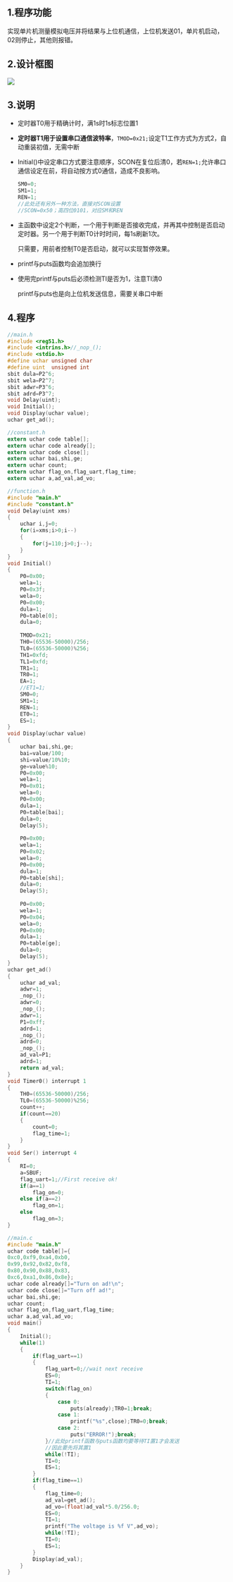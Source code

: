 ## 1.程序功能

实现单片机测量模拟电压并将结果与上位机通信，上位机发送01，单片机启动，02则停止，其他则报错。

## 2.设计框图

![](https://raw.githubusercontent.com/MicroPrism/All-image/main/C51/11_Serial_voltage.png)

## 3.说明

+ 定时器T0用于精确计时，满1s时1s标志位置1

+ **定时器T1用于设置串口通信波特率**，`TMOD=0x21;`设定T1工作方式为方式2，自动重装初值，无需中断

+ Initial()中设定串口方式要注意顺序，SCON在复位后清0，若`REN=1;`允许串口通信设定在前，将自动按方式0通信，造成不良影响。

  ```c
  SM0=0;
  SM1=1;
  REN=1;
  //此处还有另外一种方法，直接对SCON设置
  //SCON=0x50；高四位0101，对应SM和REN
  ```

+ 主函数中设定2个判断，一个用于判断是否接收完成，并再其中控制是否启动定时器。另一个用于判断T0计时时间，每1s刷新1次。

  只需要，用前者控制T0是否启动，就可以实现暂停效果。

+ printf与puts函数均会追加换行

+ 使用完printf与puts后必须检测TI是否为1，注意TI清0

  printf与puts也是向上位机发送信息，需要关串口中断

## 4.程序

```C
//main.h
#include <reg51.h>
#include <intrins.h>//_nop_();
#include <stdio.h>
#define uchar unsigned char
#define uint  unsigned int
sbit dula=P2^6;
sbit wela=P2^7;
sbit adwr=P3^6;
sbit adrd=P3^7;
void Delay(uint);
void Initial();
void Display(uchar value);
uchar get_ad();
```

```C
//constant.h
extern uchar code table[];
extern uchar code already[];
extern uchar code close[];
extern uchar bai,shi,ge;
extern uchar count;
extern uchar flag_on,flag_uart,flag_time;
extern uchar a,ad_val,ad_vo;
```

```C
//function.h
#include "main.h"
#include "constant.h"
void Delay(uint xms)
{
	uchar i,j=0;
	for(i=xms;i>0;i--)
	{
		for(j=110;j>0;j--);
	}		
}
void Initial()
{
	P0=0x00;
	wela=1;
	P0=0x3f;
	wela=0;
	P0=0x00;
	dula=1;
	P0=table[0];
	dula=0;
	
	TMOD=0x21;
	TH0=(65536-50000)/256;
	TL0=(65536-50000)%256;
	TH1=0xfd;
	TL1=0xfd;
	TR1=1;
	TR0=1;
	EA=1;
	//ET1=1;
	SM0=0;
	SM1=1;
	REN=1;
	ET0=1;
	ES=1;
}
void Display(uchar value)
{
	uchar bai,shi,ge;
	bai=value/100;
	shi=value/10%10;
	ge=value%10;
	P0=0x00;
	wela=1;
	P0=0x01;
	wela=0;
	P0=0x00;
	dula=1;
	P0=table[bai];
	dula=0;
	Delay(5);
	
	P0=0x00;
	wela=1;
	P0=0x02;
	wela=0;
	P0=0x00;
	dula=1;
	P0=table[shi];
	dula=0;
	Delay(5);
	
	P0=0x00;
	wela=1;
	P0=0x04;
	wela=0;
	P0=0x00;
	dula=1;
	P0=table[ge];
	dula=0;
	Delay(5);
}
uchar get_ad()
{
	uchar ad_val;
	adwr=1;
	_nop_();
	adwr=0;
	_nop_();
	adwr=1;
	P1=0xff;
	adrd=1;
	_nop_();
	adrd=0;
	_nop_();
	ad_val=P1;
	adrd=1;
	return ad_val;
}
void Timer0() interrupt 1
{
	TH0=(65536-50000)/256;
	TL0=(65536-50000)%256;
	count++;
	if(count==20)
	{
		count=0;
		flag_time=1;
	}
}
void Ser() interrupt 4
{
	RI=0;
	a=SBUF;
	flag_uart=1;//First receive ok!
	if(a==1)
		flag_on=0;
	else if(a==2)
		flag_on=1;
	else
		flag_on=3;
}
```

```C
//main.c
#include "main.h"
uchar code table[]={
0xc0,0xf9,0xa4,0xb0,
0x99,0x92,0x82,0xf8,
0x80,0x90,0x88,0x83,
0xc6,0xa1,0x86,0x8e};
uchar code already[]="Turn on ad!\n";
uchar code close[]="Turn off ad!";
uchar bai,shi,ge;
uchar count;
uchar flag_on,flag_uart,flag_time;
uchar a,ad_val,ad_vo;
void main()
{
	Initial();
	while(1)
	{
		if(flag_uart==1)
		{
			flag_uart=0;//wait next receive
			ES=0;
			TI=1;
			switch(flag_on)
			{
				case 0:
					puts(already);TR0=1;break;
				case 1:
					printf("%s",close);TR0=0;break;
				case 2:
					puts("ERROR!");break;
			}//此处printf函数与puts函数均要等待TI置1才会发送
            //因此要先将其置1
			while(!TI);
			TI=0;
			ES=1;
		}
		if(flag_time==1)
		{
			flag_time=0;
			ad_val=get_ad();
			ad_vo=(float)ad_val*5.0/256.0;
			ES=0;
			TI=1;
			printf("The voltage is %f V",ad_vo);
			while(!TI);
			TI=0;
			ES=1;
		}
		Display(ad_val);
	}	
}
```

